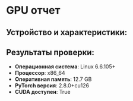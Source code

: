 # GPU отчет

## Устройство и характеристики:
## Результаты проверки:

- **Операционная система**: Linux 6.6.105+
- **Процессор**: x86_64
- **Оперативная память**: 12.7 GB
- **PyTorch версия**: 2.8.0+cu126
- **CUDA доступен**: True
